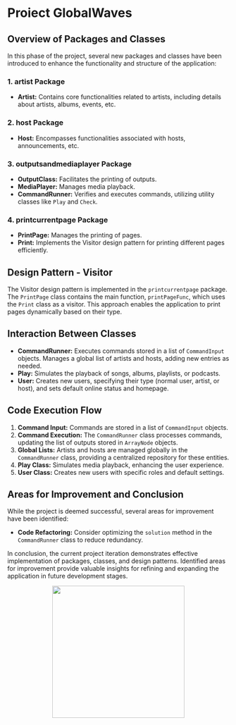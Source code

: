 # Proiect GlobalWaves

## Overview of Packages and Classes

In this phase of the project, several new packages and classes have been
introduced to enhance the functionality and structure of the application:

### 1. artist Package
- **Artist:** Contains core functionalities related to artists, including
details about artists, albums, events, etc.

### 2. host Package
- **Host:** Encompasses functionalities associated with hosts, announcements, etc.

### 3. outputsandmediaplayer Package
- **OutputClass:** Facilitates the printing of outputs.
- **MediaPlayer:** Manages media playback.
- **CommandRunner:** Verifies and executes commands, utilizing utility classes
like `Play` and `Check`.

### 4. printcurrentpage Package
- **PrintPage:** Manages the printing of pages.
- **Print:** Implements the Visitor design pattern for printing different pages 
efficiently.

## Design Pattern - Visitor

The Visitor design pattern is implemented in the `printcurrentpage` package.
The `PrintPage` class contains the main function, `printPageFunc`, which uses
the `Print` class as a visitor. This approach enables the application to print
pages dynamically based on their type.

## Interaction Between Classes

- **CommandRunner:** Executes commands stored in a list of `CommandInput`
objects. Manages a global list of artists and hosts, adding new entries as
needed.
- **Play:** Simulates the playback of songs, albums, playlists, or podcasts.
- **User:** Creates new users, specifying their type (normal user, artist,
or host), and sets default online status and homepage.

## Code Execution Flow

1. **Command Input:** Commands are stored in a list of `CommandInput` objects.
2. **Command Execution:** The `CommandRunner` class processes commands, updating
the list of outputs stored in `ArrayNode` objects.
3. **Global Lists:** Artists and hosts are managed globally in the
`CommandRunner` class, providing a centralized repository for these entities.
4. **Play Class:** Simulates media playback, enhancing the user experience.
5. **User Class:** Creates new users with specific roles and default settings.

## Areas for Improvement and Conclusion

While the project is deemed successful, several areas for improvement have been
identified:

- **Code Refactoring:** Consider optimizing the `solution` method in the
`CommandRunner` class to reduce redundancy.

In conclusion, the current project iteration demonstrates effective
implementation of packages, classes, and design patterns. Identified areas for
improvement provide valuable insights for refining and expanding the
application in future development stages.

<div align="center"><img src="https://media1.tenor.com/m/xd5G6GQBh8QAAAAd/kitty-claws-christmas-tree-cat-playing-with-christmas-tree.gif" width="300px"></div>

